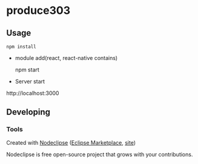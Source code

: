 

# produce303



## Usage


    npm install
 - module add(react, react-native contains)
 

    npm start
 - Server start
 
http://localhost:3000

## Developing



### Tools

Created with [Nodeclipse](https://github.com/Nodeclipse/nodeclipse-1)
 ([Eclipse Marketplace](http://marketplace.eclipse.org/content/nodeclipse), [site](http://www.nodeclipse.org))   

Nodeclipse is free open-source project that grows with your contributions.

